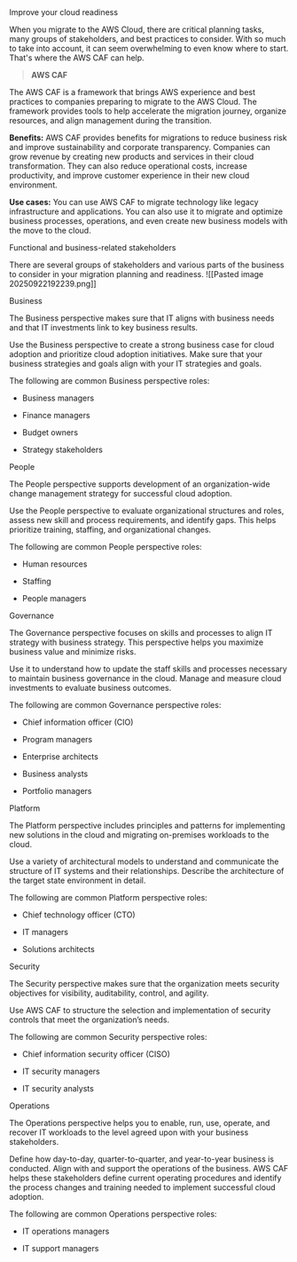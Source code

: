 ## 

Improve your cloud readiness

When you migrate to the AWS Cloud, there are critical planning tasks, many groups of stakeholders, and best practices to consider. With so much to take into account, it can seem overwhelming to even know where to start. That's where the AWS CAF can help.


> **AWS CAF**

The AWS CAF is a framework that brings AWS experience and best practices to companies preparing to migrate to the AWS Cloud. The framework provides tools to help accelerate the migration journey, organize resources, and align management during the transition.

**Benefits:** AWS CAF provides benefits for migrations to reduce business risk and improve sustainability and corporate transparency. Companies can grow revenue by creating new products and services in their cloud transformation. They can also reduce operational costs, increase productivity, and improve customer experience in their new cloud environment.

**Use cases:** You can use AWS CAF to migrate technology like legacy infrastructure and applications. You can also use it to migrate and optimize business processes, operations, and even create new business models with the move to the cloud.



Functional and business-related stakeholders

There are several groups of stakeholders and various parts of the business to consider in your migration planning and readiness.
![[Pasted image 20250922192239.png]]

Business

The Business perspective makes sure that IT aligns with business needs and that IT investments link to key business results.

Use the Business perspective to create a strong business case for cloud adoption and prioritize cloud adoption initiatives. Make sure that your business strategies and goals align with your IT strategies and goals.

The following are common Business perspective roles:

- Business managers
    
- Finance managers
    
- Budget owners
    
- Strategy stakeholders
    


People

The People perspective supports development of an organization-wide change management strategy for successful cloud adoption.

Use the People perspective to evaluate organizational structures and roles, assess new skill and process requirements, and identify gaps. This helps prioritize training, staffing, and organizational changes.

The following are common People perspective roles:

- Human resources
    
- Staffing
    
- People managers
    


Governance

The Governance perspective focuses on skills and processes to align IT strategy with business strategy. This perspective helps you maximize business value and minimize risks.

Use it to understand how to update the staff skills and processes necessary to maintain business governance in the cloud. Manage and measure cloud investments to evaluate business outcomes.

The following are common Governance perspective roles:

- Chief information officer (CIO)
    
- Program managers
    
- Enterprise architects
    
- Business analysts
    
- Portfolio managers
    


Platform

The Platform perspective includes principles and patterns for implementing new solutions in the cloud and migrating on-premises workloads to the cloud.

Use a variety of architectural models to understand and communicate the structure of IT systems and their relationships. Describe the architecture of the target state environment in detail.

The following are common Platform perspective roles:

- Chief technology officer (CTO)
    
- IT managers
    
- Solutions architects
    


Security

The Security perspective makes sure that the organization meets security objectives for visibility, auditability, control, and agility.

Use AWS CAF to structure the selection and implementation of security controls that meet the organization’s needs.

The following are common Security perspective roles:

- Chief information security officer (CISO)
    
- IT security managers
    
- IT security analysts
    


Operations

The Operations perspective helps you to enable, run, use, operate, and recover IT workloads to the level agreed upon with your business stakeholders.

Define how day-to-day, quarter-to-quarter, and year-to-year business is conducted. Align with and support the operations of the business. AWS CAF helps these stakeholders define current operating procedures and identify the process changes and training needed to implement successful cloud adoption.

The following are common Operations perspective roles:

- IT operations managers
    
- IT support managers